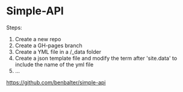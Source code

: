 Simple-API
==========


Steps:
1. Create a new repo  
2. Create a GH-pages branch  
3. Create a YML file in a /_data folder  
4. Create a json template file and modify the term after 'site.data' to include the name of the yml file  
5. ...


https://github.com/benbalter/simple-api
